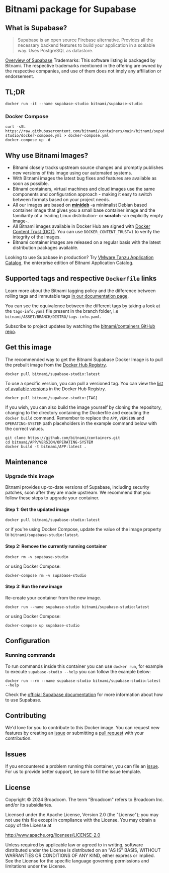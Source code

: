 # Bitnami package for Supabase

## What is Supabase?

> Supabase is an open source Firebase alternative. Provides all the necessary backend features to build your application in a scalable way. Uses PostgreSQL as datastore.

[Overview of Supabase](https://supabase.com/)
Trademarks: This software listing is packaged by Bitnami. The respective trademarks mentioned in the offering are owned by the respective companies, and use of them does not imply any affiliation or endorsement.

## TL;DR

```console
docker run -it --name supabase-studio bitnami/supabase-studio
```

### Docker Compose

```console
curl -sSL https://raw.githubusercontent.com/bitnami/containers/main/bitnami/supabase-studio/docker-compose.yml > docker-compose.yml
docker-compose up -d
```

## Why use Bitnami Images?

* Bitnami closely tracks upstream source changes and promptly publishes new versions of this image using our automated systems.
* With Bitnami images the latest bug fixes and features are available as soon as possible.
* Bitnami containers, virtual machines and cloud images use the same components and configuration approach - making it easy to switch between formats based on your project needs.
* All our images are based on [**minideb**](https://github.com/bitnami/minideb) -a minimalist Debian based container image that gives you a small base container image and the familiarity of a leading Linux distribution- or **scratch** -an explicitly empty image-.
* All Bitnami images available in Docker Hub are signed with [Docker Content Trust (DCT)](https://docs.docker.com/engine/security/trust/content_trust/). You can use `DOCKER_CONTENT_TRUST=1` to verify the integrity of the images.
* Bitnami container images are released on a regular basis with the latest distribution packages available.

Looking to use Supabase in production? Try [VMware Tanzu Application Catalog](https://bitnami.com/enterprise), the enterprise edition of Bitnami Application Catalog.

## Supported tags and respective `Dockerfile` links

Learn more about the Bitnami tagging policy and the difference between rolling tags and immutable tags [in our documentation page](https://docs.bitnami.com/tutorials/understand-rolling-tags-containers/).

You can see the equivalence between the different tags by taking a look at the `tags-info.yaml` file present in the branch folder, i.e `bitnami/ASSET/BRANCH/DISTRO/tags-info.yaml`.

Subscribe to project updates by watching the [bitnami/containers GitHub repo](https://github.com/bitnami/containers).

## Get this image

The recommended way to get the Bitnami Supabase Docker Image is to pull the prebuilt image from the [Docker Hub Registry](https://hub.docker.com/r/bitnami/supabase-studio).

```console
docker pull bitnami/supabase-studio:latest
```

To use a specific version, you can pull a versioned tag. You can view the [list of available versions](https://hub.docker.com/r/bitnami/supabase-studio/tags/) in the Docker Hub Registry.

```console
docker pull bitnami/supabase-studio:[TAG]
```

If you wish, you can also build the image yourself by cloning the repository, changing to the directory containing the Dockerfile and executing the `docker build` command. Remember to replace the `APP`, `VERSION` and `OPERATING-SYSTEM` path placeholders in the example command below with the correct values.

```console
git clone https://github.com/bitnami/containers.git
cd bitnami/APP/VERSION/OPERATING-SYSTEM
docker build -t bitnami/APP:latest .
```

## Maintenance

### Upgrade this image

Bitnami provides up-to-date versions of Supabase, including security patches, soon after they are made upstream. We recommend that you follow these steps to upgrade your container.

#### Step 1: Get the updated image

```console
docker pull bitnami/supabase-studio:latest
```

or if you're using Docker Compose, update the value of the image property to `bitnami/supabase-studio:latest`.

#### Step 2: Remove the currently running container

```console
docker rm -v supabase-studio
```

or using Docker Compose:

```console
docker-compose rm -v supabase-studio
```

#### Step 3: Run the new image

Re-create your container from the new image.

```console
docker run --name supabase-studio bitnami/supabase-studio:latest
```

or using Docker Compose:

```console
docker-compose up supabase-studio
```

## Configuration

### Running commands

To run commands inside this container you can use `docker run`, for example to execute `supabase-studio --help` you can follow the example below:

```console
docker run --rm --name supabase-studio bitnami/supabase-studio:latest --help
```

Check the [official Supabase documentation](https://supabase.com/) for more information about how to use Supabase.

## Contributing

We'd love for you to contribute to this Docker image. You can request new features by creating an [issue](https://github.com/bitnami/containers/issues) or submitting a [pull request](https://github.com/bitnami/containers/pulls) with your contribution.

## Issues

If you encountered a problem running this container, you can file an [issue](https://github.com/bitnami/containers/issues/new/choose). For us to provide better support, be sure to fill the issue template.

## License

Copyright &copy; 2024 Broadcom. The term "Broadcom" refers to Broadcom Inc. and/or its subsidiaries.

Licensed under the Apache License, Version 2.0 (the "License");
you may not use this file except in compliance with the License.
You may obtain a copy of the License at

<http://www.apache.org/licenses/LICENSE-2.0>

Unless required by applicable law or agreed to in writing, software
distributed under the License is distributed on an "AS IS" BASIS,
WITHOUT WARRANTIES OR CONDITIONS OF ANY KIND, either express or implied.
See the License for the specific language governing permissions and
limitations under the License.
